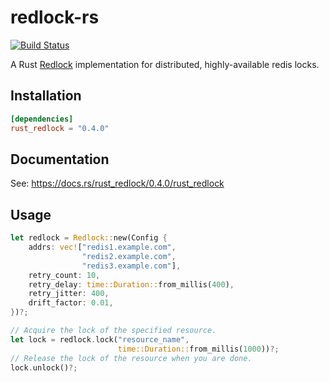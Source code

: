 # redlock-rs
[![Build Status](https://travis-ci.org/DavidCai1993/redlock-rs.svg?branch=master)](https://travis-ci.org/DavidCai1993/redlock-rs)

A Rust [Redlock](https://redis.io/topics/distlock) implementation for distributed, highly-available redis locks.

## Installation

```toml
[dependencies]
rust_redlock = "0.4.0"
```

## Documentation

See: https://docs.rs/rust_redlock/0.4.0/rust_redlock

## Usage

```rust
let redlock = Redlock::new(Config {
    addrs: vec!["redis1.example.com",
                "redis2.example.com",
                "redis3.example.com"],
    retry_count: 10,
    retry_delay: time::Duration::from_millis(400),
    retry_jitter: 400,
    drift_factor: 0.01,
})?;

// Acquire the lock of the specified resource.
let lock = redlock.lock("resource_name",
                        time::Duration::from_millis(1000))?;
// Release the lock of the resource when you are done.
lock.unlock()?;
```
